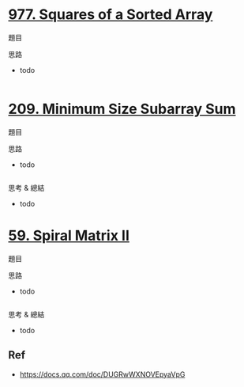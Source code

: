 # [977. Squares of a Sorted Array](https://leetcode.com/problems/squares-of-a-sorted-array/description/)
題目

思路
- todo
```
  ```

# [209. Minimum Size Subarray Sum](https://leetcode.com/problems/minimum-size-subarray-sum/description/)
題目

思路
- todo
```python
```

思考 & 總結
- todo

# [59. Spiral Matrix II](https://leetcode.com/problems/spiral-matrix-ii/description/)
題目

思路
- todo
```python
```

思考 & 總結
- todo

## Ref
- https://docs.qq.com/doc/DUGRwWXNOVEpyaVpG
